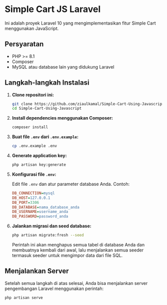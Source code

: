 # Simple Cart JS Laravel

Ini adalah proyek Laravel 10 yang mengimplementasikan fitur Simple Cart menggunakan JavaScript.

## Persyaratan

- PHP >= 8.1
- Composer
- MySQL atau database lain yang didukung Laravel

## Langkah-langkah Instalasi

1. **Clone repositori ini:**

    ```bash
    git clone https://github.com/ziaulkamal/Simple-Cart-Using-Javascript.git
    cd Simple-Cart-Using-Javascript
    ```

2. **Install dependencies menggunakan Composer:**

    ```bash
    composer install
    ```

3. **Buat file `.env` dari `.env.example`:**

    ```bash
    cp .env.example .env
    ```

4. **Generate application key:**

    ```bash
    php artisan key:generate
    ```

5. **Konfigurasi file `.env`:**

    Edit file `.env` dan atur parameter database Anda. Contoh:

    ```ini
    DB_CONNECTION=mysql
    DB_HOST=127.0.0.1
    DB_PORT=3306
    DB_DATABASE=nama_database_anda
    DB_USERNAME=username_anda
    DB_PASSWORD=password_anda
    ```

6. **Jalankan migrasi dan seed database:**

    ```bash
    php artisan migrate:fresh --seed
    ```

    Perintah ini akan menghapus semua tabel di database Anda dan membuatnya kembali dari awal, lalu menjalankan semua seeder termasuk seeder untuk mengimpor data dari file SQL.

## Menjalankan Server

Setelah semua langkah di atas selesai, Anda bisa menjalankan server pengembangan Laravel menggunakan perintah:

```bash
php artisan serve

